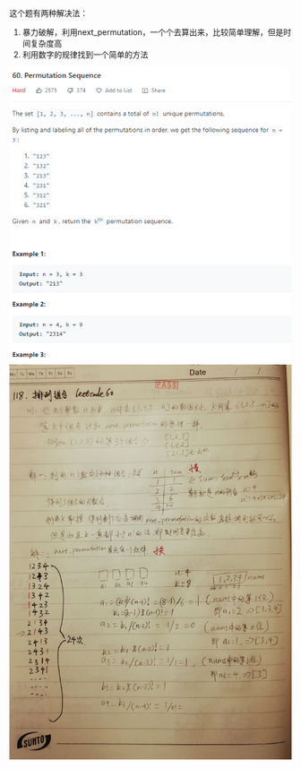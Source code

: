 这个题有两种解决法：
1. 暴力破解，利用next_permutation，一个个去算出来，比较简单理解，但是时间复杂度高
2. 利用数字的规律找到一个简单的方法

![0060](./subject.png)
![0060](./0060手抄.jpg)
